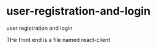 # user-registration-and-login
user registration and login

THe front end is a file named react-client 
